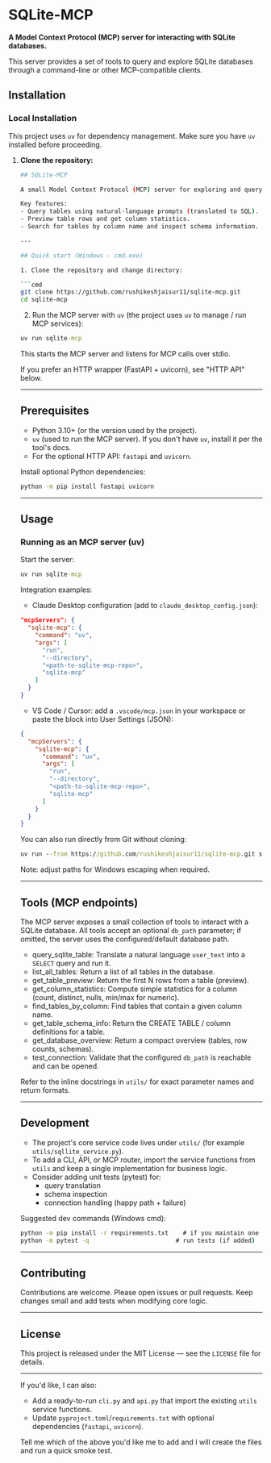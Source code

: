 # SQLite-MCP

**A Model Context Protocol (MCP) server for interacting with SQLite databases.**

This server provides a set of tools to query and explore SQLite databases through a command-line or other MCP-compatible clients.

## Installation

### Local Installation

This project uses `uv` for dependency management. Make sure you have `uv` installed before proceeding.

1.  **Clone the repository:**
    ```bash
    ## SQLite-MCP

    A small Model Context Protocol (MCP) server for exploring and querying SQLite databases. Use it locally from the command line, wire it into Claude Desktop / VS Code, or run a lightweight HTTP wrapper with `uv`/`uvicorn`.

    Key features:
    - Query tables using natural-language prompts (translated to SQL).
    - Preview table rows and get column statistics.
    - Search for tables by column name and inspect schema information.

    ---

    ## Quick start (Windows - cmd.exe)

    1. Clone the repository and change directory:

    ```cmd
    git clone https://github.com/rushikeshjaisur11/sqlite-mcp.git
    cd sqlite-mcp
    ```

    2. Run the MCP server with `uv` (the project uses `uv` to manage / run MCP services):

    ```cmd
    uv run sqlite-mcp
    ```

    This starts the MCP server and listens for MCP calls over stdio.

    If you prefer an HTTP wrapper (FastAPI + uvicorn), see "HTTP API" below.

    ---

    ## Prerequisites

    - Python 3.10+ (or the version used by the project).
    - `uv` (used to run the MCP server). If you don't have `uv`, install it per the tool's docs.
    - For the optional HTTP API: `fastapi` and `uvicorn`.

    Install optional Python dependencies:

    ```cmd
    python -m pip install fastapi uvicorn
    ```

    ---

    ## Usage

    ### Running as an MCP server (uv)

    Start the server:

    ```cmd
    uv run sqlite-mcp
    ```

    Integration examples:

    - Claude Desktop configuration (add to `claude_desktop_config.json`):

    ```json
    "mcpServers": {
      "sqlite-mcp": {
        "command": "uv",
        "args": [
          "run",
          "--directory",
          "<path-to-sqlite-mcp-repo>",
          "sqlite-mcp"
        ]
      }
    }
    ```

    - VS Code / Cursor: add a `.vscode/mcp.json` in your workspace or paste the block into User Settings (JSON):

    ```json
    {
      "mcpServers": {
        "sqlite-mcp": {
          "command": "uv",
          "args": [
            "run",
            "--directory",
            "<path-to-sqlite-mcp-repo>",
            "sqlite-mcp"
          ]
        }
      }
    }
    ```

    You can also run directly from Git without cloning:

    ```cmd
    uv run --from https://github.com/rushikeshjaisur11/sqlite-mcp.git sqlite-mcp
    ```

    Note: adjust paths for Windows escaping when required.

    ---

    ## Tools (MCP endpoints)

    The MCP server exposes a small collection of tools to interact with a SQLite database. All tools accept an optional `db_path` parameter; if omitted, the server uses the configured/default database path.

    - query_sqlite_table: Translate a natural language `user_text` into a `SELECT` query and run it.
    - list_all_tables: Return a list of all tables in the database.
    - get_table_preview: Return the first N rows from a table (preview).
    - get_column_statistics: Compute simple statistics for a column (count, distinct, nulls, min/max for numeric).
    - find_tables_by_column: Find tables that contain a given column name.
    - get_table_schema_info: Return the CREATE TABLE / column definitions for a table.
    - get_database_overview: Return a compact overview (tables, row counts, schemas).
    - test_connection: Validate that the configured `db_path` is reachable and can be opened.

    Refer to the inline docstrings in `utils/` for exact parameter names and return formats.

    ---

    ## Development

    - The project's core service code lives under `utils/` (for example `utils/sqllite_service.py`).
    - To add a CLI, API, or MCP router, import the service functions from `utils` and keep a single implementation for business logic.
    - Consider adding unit tests (pytest) for:
      - query translation
      - schema inspection
      - connection handling (happy path + failure)

    Suggested dev commands (Windows cmd):

    ```cmd
    python -m pip install -r requirements.txt    # if you maintain one
    python -m pytest -q                        # run tests (if added)
    ```

    ---

    ## Contributing

    Contributions are welcome. Please open issues or pull requests. Keep changes small and add tests when modifying core logic.

    ---

    ## License

    This project is released under the MIT License — see the `LICENSE` file for details.

    ---

    If you'd like, I can also:
    - Add a ready-to-run `cli.py` and `api.py` that import the existing `utils` service functions.
    - Update `pyproject.toml`/`requirements.txt` with optional dependencies (`fastapi`, `uvicorn`).

    Tell me which of the above you'd like me to add and I will create the files and run a quick smoke test.
